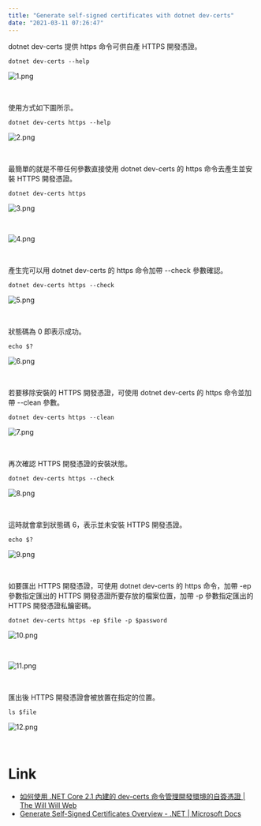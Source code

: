 ```yaml
---
title: "Generate self-signed certificates with dotnet dev-certs"
date: "2021-03-11 07:26:47"
---
```



dotnet dev-certs 提供 https 命令可供自產 HTTPS 開發憑證。  

<!-- More -->

    dotnet dev-certs --help

![1.png](1.png)

<br>


使用方式如下圖所示。  

    dotnet dev-certs https --help

![2.png](2.png)

<br>


最簡單的就是不帶任何參數直接使用 dotnet dev-certs 的 https 命令去產生並安裝 HTTPS 開發憑證。  

    dotnet dev-certs https

![3.png](3.png)

<br>


![4.png](4.png)

<br>


產生完可以用 dotnet dev-certs 的 https 命令加帶 --check 參數確認。  

    dotnet dev-certs https --check

![5.png](5.png)

<br>


狀態碼為 0 即表示成功。  

    echo $?

![6.png](6.png)

<br>


若要移除安裝的 HTTPS 開發憑證，可使用 dotnet dev-certs 的 https 命令並加帶 --clean 參數。  

    dotnet dev-certs https --clean

![7.png](7.png)

<br>


再次確認 HTTPS 開發憑證的安裝狀態。  

    dotnet dev-certs https --check

![8.png](8.png)

<br>


這時就會拿到狀態碼 6，表示並未安裝 HTTPS 開發憑證。  

    echo $?

![9.png](9.png)

<br>


如要匯出 HTTPS 開發憑證，可使用 dotnet dev-certs 的 https 命令，加帶 -ep 參數指定匯出的 HTTPS 開發憑證所要存放的檔案位置，加帶 -p 參數指定匯出的 HTTPS 開發憑證私鑰密碼。  

    dotnet dev-certs https -ep $file -p $password

![10.png](10.png)

<br>


![11.png](11.png)

<br>


匯出後 HTTPS 開發憑證會被放置在指定的位置。  

    ls $file

![12.png](12.png)

<br>


Link
====
* [如何使用 .NET Core 2.1 內建的 dev-certs 命令管理開發環境的自簽憑證 | The Will Will Web](https://blog.miniasp.com/post/2018/08/04/Configuring-HTTPS-using-NET-Core-SDK-21)
* [Generate Self-Signed Certificates Overview - .NET | Microsoft Docs](https://docs.microsoft.com/en-us/dotnet/core/additional-tools/self-signed-certificates-guide)
